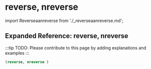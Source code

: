 # reverse, nreverse

import Reverseaanreverse from './_reverseaanreverse.md';

<Reverseaanreverse />

## Expanded Reference: reverse, nreverse

:::tip
TODO: Please contribute to this page by adding explanations and examples
:::

```lisp
(reverse, nreverse )
```
